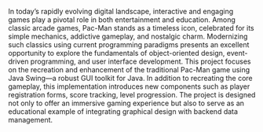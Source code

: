 In today’s rapidly evolving digital landscape, interactive and engaging games play a pivotal role in both entertainment and education. Among classic arcade games, Pac-Man stands as a timeless icon, celebrated for its simple mechanics, addictive gameplay, and nostalgic charm. Modernizing such classics using current programming paradigms presents an excellent opportunity to explore the fundamentals of object-oriented design, event-driven programming, and user interface development.
This project focuses on the recreation and enhancement of the traditional Pac-Man game using Java Swing—a robust GUI toolkit for Java. In addition to recreating the core gameplay, this implementation introduces new components such as player registration forms, score tracking, level progression. The project is designed not only to offer an immersive gaming experience but also to serve as an educational example of integrating graphical design with backend data management.

